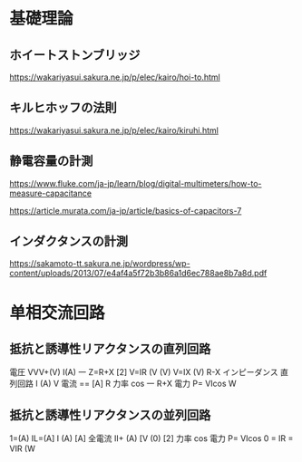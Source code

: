 # 基礎理論
## ホイートストンブリッジ
https://wakariyasui.sakura.ne.jp/p/elec/kairo/hoi-to.html

## キルヒホッフの法則
https://wakariyasui.sakura.ne.jp/p/elec/kairo/kiruhi.html



## 静電容量の計測
https://www.fluke.com/ja-jp/learn/blog/digital-multimeters/how-to-measure-capacitance

https://article.murata.com/ja-jp/article/basics-of-capacitors-7


## インダクタンスの計測
https://sakamoto-tt.sakura.ne.jp/wordpress/wp-content/uploads/2013/07/e4af4a5f72b3b86a1d6ec788ae8b7a8d.pdf


# 单相交流回路

## 抵抗と誘導性リアクタンスの直列回路
電圧 VVV+(V) I(A) 一 Z=R+X [2] V=IR (V (V) V=IX (V) R-X
インピーダンス
直列回路 I (A) V 
電流 == [A] R 
力率 cos 一 R+X 
電力 P= VIcos W 

## 抵抗と誘導性リアクタンスの並列回路
1=(A) IL=(A] I (A) [A] 
全電流 II+ (A) [V (0) [2] 
力率 cos 
電力 P= VIcos 0 = IR = VIR (W
